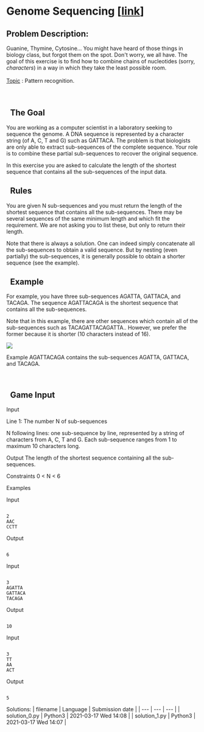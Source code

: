 # Genome Sequencing \[[link](https://www.codingame.com/training/hard/genome-sequencing)\]
## Problem Description:
Guanine, Thymine, Cytosine... You might have heard of those things in biology class, but forgot them on the spot. Don't worry, we all have. The goal of this exercise is to find how to combine chains of nucleotides (sorry, <i>characters</i>) in a way in which they take the least possible room.<br>
<br>
<u>Topic</u> : Pattern recognition.<br>
<br>
 


  The Goal
----------


You are working as a computer scientist in a laboratory seeking to sequence the genome. A DNA sequence is represented by a character string (of A, C, T and G) such as GATTACA. The problem is that biologists are only able to extract sub-sequences of the complete sequence. Your role is to combine these partial sub-sequences to recover the original sequence.  

  

In this exercise you are asked to calculate the length of the shortest sequence that contains all the sub-sequences of the input data.



  Rules
-------



You are given N sub-sequences and you must return the length of the shortest sequence that contains all the sub-sequences. There may be several sequences of the same minimum length and which fit the requirement. We are not asking you to list these, but only to return their length.  

  

Note that there is always a solution. One can indeed simply concatenate all the sub-sequences to obtain a valid sequence. But by nesting (even partially) the sub-sequences, it is generally possible to obtain a shorter sequence (see the example).




  Example
---------


For example, you have three sub-sequences AGATTA, GATTACA, and TACAGA. The sequence AGATTACAGA is the shortest sequence that contains all the sub-sequences.  

  

Note that in this example, there are other sequences which contain all of the sub-sequences such as TACAGATTACAGATTA.. However, we prefer the former because it is shorter (10 characters instead of 16).

![](https://www.codingame.com/fileservlet?id=215473947480)

Example
AGATTACAGA contains the sub-sequences AGATTA, GATTACA, and TACAGA.


 
 
 
 




  Game Input
------------




Input

Line 1: The number N of sub-sequences


N following lines: one sub-sequence by line, represented by a string of characters from A, C, T and G. Each sub-sequence ranges from 1 to maximum 10 characters long.






Output
The length of the shortest sequence containing all the sub-sequences.



Constraints
0 < N < 6



Examples



Input

```

2
AAC
CCTT
```



Output

```

6
```





Input

```

3
AGATTA
GATTACA
TACAGA
```



Output

```

10
```





Input

```

3
TT
AA
ACT
```



Output

```

5
```








Solutions:
| filename | Language | Submission date |
| --- | --- | --- |
| solution_0.py | Python3 | 2021-03-17 Wed 14:08 |
| solution_1.py | Python3 | 2021-03-17 Wed 14:07 |
